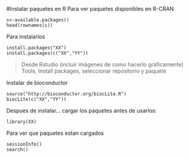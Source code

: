 #Instalar paquetes en R
Para ver paquetes disponibles en R-CRAN 
```
s<-available.packages()
head(rownames(s))
```

Para instalarlos
```
install.packages("XX") 
install.packages(c("XX","YY"))
```
>Desde Rstudio (incluir imágenes de como hacerlo gráficamente)
>Tools, Install packages, seleccionar repositorio y paquete
  
Instalar de bioconductor
```
source("http://bioconductor.org/biocLite.R")
biocLite(c("XX","YY"))
```
Despues de instalar... cargar los paquetes antes de usarlos:
```
library(XX)
```

Para ver que paquetes estan cargados
```
sessionInfo()
search()
```

